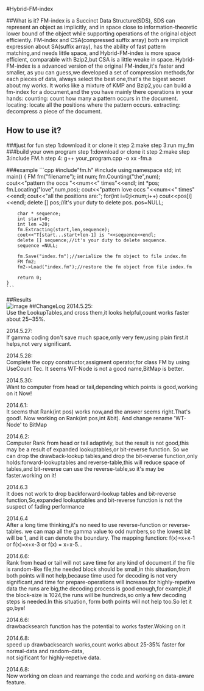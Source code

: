 #Hybrid-FM-index

##What is it?
	 FM-index is a Succinct Data Structure(SDS), SDS can represent an object as implicitly,
	 and in space close to information-theoretic lower bound of the object while 
	 supporting operations of the original object efficiently.
	 FM-index and CSA(compressed suffix array) both are implicit expression about SA(suffix array),
	 has the ability of fast pattern matching,and needs little space, and Hybrid-FM-index is more
	 space efficient, comparable with Bzip2,but CSA is a little weake in space.
	 Hybrid-FM-index is a advanced version of the original FM-index,it's faster and smaller,
	 as you can guess,we developed a set of compression methods,for each pieces of data,
	 always select the best one,that's the bigest secret about my works.
	 It works like a mixture of KMP and Bzip2,you can build a fm-index for a document,and the you 
	 have mainly there operations in your hands:
	 counting: count how many a pattern occurs in the document.
	 locating: locate all the positions where the pattern occurs.
	 extracting: decompress a piece of the document.
## How to use it?
###just for fun
	 step 1:download it or clone it
	 step 2:make
	 step 3:run my_fm
###build your own program
	 step 1:download or clone it
	 step 2:make
	 step 3:include FM.h
	 step 4: g++ your_program.cpp -o xx -fm.a

###example
	```cpp
	#include"fm.h"
	#include<iostream>
	using namespace std;
	int main()
	{
		FM fm("filename");
		int num;
		fm.Counting("the",num);
		cout<<"pattern the occs "<<num<<" times"<<endl;
		int *pos;
		fm.Locating("love",num,pos);
		cout<<"pattern love occs "<<num<<" times"<<endl;
		cout<<"all the positions are:";
		for(int i=0;i<num;i++)
			cout<<pos[i]<<endl;
		delete [] pos;//it's your duty to delete pos.
		pos=NULL;

		char * sequence;
		int start=0;
		int len =20;
		fm.Extracting(start,len,sequence);
		cout<<"T[start...start+len-1] is "<<sequence<<endl;
		delete [] sequence;//it's your duty to delete sequence.
    	sequence =NULL;

		fm.Save("index.fm");//serialize the fm object to file index.fm
		FM fm2;
		fm2->Load("index.fm");//restore the fm object from file index.fm

		return 0;
	}
	```

##Results  
![image](https://github.com/chenlonggang/Hybrid-FM-index/tree/master/pictures/book2.svg)
##ChangeLog
2014.5.25:   
Use the LookupTables,and cross them,it looks helpful,count works faster about 25~35%.  

2014.5.27:   
If gamma coding don't save much space,only very few,using plain first.it helps,not very significant.  

2014.5.28:   
Complete the copy constructor,assigment operator,for class FM by using UseCount Tec. It seems WT-Node is not a good name,BitMap is better.  

2014.5.30:  
Want to computer from head or tail,depending which points is good,working on it Now!

2014.6.1:  
It seems that Rank(int pos) works now,and the answer seems right.That's good!. Now working on Rank(int pos,int &bit).
And change rename 'WT-Node' to BitMap    

2014.6.2:  
Computer Rank from head or tail adaptivly, but the result is not good,this may be a result of expanded lookuptables,or bit-reverse function.
So we can drop the drawback-lookup tables,and drop the bit-reverse function,only holds:forward-lookuptables and reverse-table,this will reduce
space of tables,and bit-reverse can use the reverse-table,so it's may be faster.working on it!  

2014.6.3  
It does not work to drop backforward-lookup tables and bit-reverse function,So,expanded lookuptables and bit-reverse function is not the suspect of
fading performance  

2014.6.4  
After a long time thinking,it's no need to use reverse-function or reverse-tables. we can map all the gamma value to odd numbers,so the lowest bit will be 1,
and it can denote the boundary. The mapping function: f(x)=x+x-1 or f(x)=x+x-3 or f(x) = x+x-5...  

2014.6.6:  
Rank from head or tail will not save time for any kind of document.if the file is random-like file,the needed block should be small,in this situation,from 
both points will not help,because time used for decoding is not very significant,and time for prepare-operations will increase.for highly-repetive data the runs
are big,the decoding process is good enough,for example,if the block-size is 1024,the runs will be hundreds,so only a few decoding steps is needed.In this situation,
form both points will not help too.So let it go,bye!
	
2014.6.6:  
drawbacksearch function has the potential to works faster.Woking on it  

2014.6.8:  
speed up drawbacksearch works,count works about 25-35% faster for normal-data and random-data,  
not sigificant for highly-repetive data.  

2014.6.8:  
Now working on clean and rearrange the code.and working on data-aware feature.


